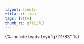 ```yaml
--- 
layout: sieutv
title: af 1783
tags: [aftv]
thumb_re: q7t11783
---
```

{% include tvadv key="q7t11783" %} 
